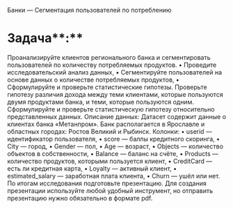 Банки — Сегментация пользователей по потреблению

# Задача**:**
Проанализируйте клиентов регионального банка и сегментировать пользователей по количеству потребляемых продуктов.
•	Проведите исследовательский анализ данных,
•	Сегментируйте пользователей на основе данных о количестве потребляемых продуктов,
•	Сформулируйте и проверьте статистические гипотезы.
Проверьте гипотезу различия дохода между теми клиентами, которые пользуются двумя продуктами банка, и теми, которые пользуются одним.
Сформулируйте и проверьте статистическую гипотезу относительно представленных данных.
Описание данных:
Датасет содержит данные о клиентах банка «Метанпром». Банк располагается в Ярославле и областных городах: Ростов Великий и Рыбинск.
Колонки:
•	userid — идентификатор пользователя,
•	score — баллы кредитного скоринга,
•	City — город,
•	Gender — пол,
•	Age — возраст,
•	Objects — количество объектов в собственности,
•	Balance — баланс на счёте,
•	Products — количество продуктов, которыми пользуется клиент,
•	CreditCard — есть ли кредитная карта,
•	Loyalty — активный клиент,
•	estimated_salary — заработная плата клиента,
•	Churn — ушёл или нет.
По итогам исследования подготовьте презентацию. Для создания презентации используйте любой удобный инструмент, но отправить презентацию нужно обязательно в формате pdf.

